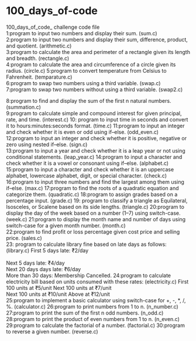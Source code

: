 # 100_days_of-code
100_days_of_code_ challenge                                                                                                       code file                    
1:program to input two numbers and display their sum.                                                                             (sum.c)   
2:program to input two numbers and display their sum, difference, product, and quotient.                                          (arithmetic.c)   
3:program to calculate the area and perimeter of a rectangle given its length and breadth.                                        (rectangle.c)    
4:program to calculate the area and circumference of a circle given its radius.                                                   (circle.c) 
5:program to convert temperature from Celsius to Fahrenheit.                                                                      (temparature.c)  
6:program to swap two numbers using a third variable.                                                                             (swap.c)   
7:program to swap two numbers without using a third variable.                                                                     (swap2.c)

8:program to find and display the sum of the first n natural numbers.                                                             (summation.c)   
9:program to calculate simple and compound interest for given principal, rate, and time.                                          (interest.c) 
10: program to input time in seconds and convert it to hours:minutes:seconds format.                                              (time.c)
11:program to input an integer and check whether it is even or odd using if–else.                                                 (odd_even.c)   
12:program to input an integer and check whether it is positive, negative or zero using nested if–else.                           (sign.c)  
13:program to input a year and check whether it is a leap year or not using conditional statements.                               (leap_year.c)
14:program to input a character and check whether it is a vowel or consonant using if–else.                                       (alphabet.c)
15:program to input a character and check whether it is an uppercase alphabet, lowercase alphabet, digit, or special character.   (check.c) 
16:program to input three numbers and find the largest among them using if–else.                                                  (max.c)
17:program to find the roots of a quadratic equation and categorize them.                                                         (quadratic.c)
18:program to assign grades based on a percentage input.                                                                          (grade.c)
19: program to classify a triangle as Equilateral, Isosceles, or Scalene based on its side lengths.                               (triangle.c)
20:program to display the day of the week based on a number (1–7) using switch-case.                                              (week.c) 
21:program to display the month name and number of days using switch-case for a given month number.                               (month.c)  
22:program to find profit or loss percentage given cost price and selling price.                                                  (sales.c)  
23: program to calculate library fine based on late days as follows:                                                              (library.c)
First 5 days late: ₹2/day <br>     
Next 5 days late: ₹4/day  
Next 20 days days late: ₹6/day <br>
More than 30 days: Membership Cancelled. 
24:program to calculate electricity bill based on units consumed with these rates:                                                (electricity.c) 
 First 100 units at ₹5/unit 
 Next 100 units at ₹7/unit<br>
 Next 100 units at ₹10/unit
Above at ₹12/unit <br>
25:program to implement a basic calculator using switch-case for +, -, *, /, %.                                                    (calculator.c) 
26:program to print numbers from 1 to n.                                                                                           (n_number.c) 
27:program to print the sum of the first n odd numbers.                                                                            (n_odd.c) 
28:program to print the product of even numbers from 1 to n.                                                                       (n_even.c)  
29:program to calculate the factorial of a number.                                                                                 (factorial.c) 
30:program to reverse a given number.                                                                                              (reverse.c) 
